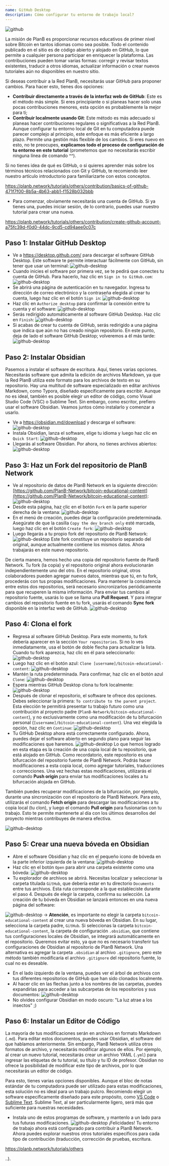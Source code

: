 ```yaml
---
name: GitHub Desktop
description: Cómo configurar tu entorno de trabajo local?
---
```

![github](assets/cover.webp)

La misión de PlanB es proporcionar recursos educativos de primer nivel sobre Bitcoin en tantos idiomas como sea posible. Todo el contenido publicado en el sitio es de código abierto y alojado en GitHub, lo que permite a cualquier persona participar en enriquecer la plataforma. Las contribuciones pueden tomar varias formas: corregir y revisar textos existentes, traducir a otros idiomas, actualizar información o crear nuevos tutoriales aún no disponibles en nuestro sitio.

Si deseas contribuir a la Red PlanB, necesitarás usar GitHub para proponer cambios. Para hacer esto, tienes dos opciones:
- **Contribuir directamente a través de la interfaz web de GitHub**: Este es el método más simple. Si eres principiante o si planeas hacer solo unas pocas contribuciones menores, esta opción es probablemente la mejor para ti;
- **Contribuir localmente usando Git**: Este método es más adecuado si planeas hacer contribuciones regulares o significativas a la Red PlanB. Aunque configurar tu entorno local de Git en tu computadora puede parecer complejo al principio, este enfoque es más eficiente a largo plazo. Permite una gestión más flexible de los cambios. Si eres nuevo en esto, no te preocupes, **explicamos todo el proceso de configuración de tu entorno en este tutorial** (prometemos que no necesitarás escribir ninguna línea de comando ^^).

Si no tienes idea de qué es GitHub, o si quieres aprender más sobre los términos técnicos relacionados con Git y GitHub, te recomiendo leer nuestro artículo introductorio para familiarizarte con estos conceptos.

https://planb.network/tutorials/others/contribution/basics-of-github-471f7f00-8b5a-4b63-abb1-f1528b032bbb



- Para comenzar, obviamente necesitarás una cuenta de GitHub. Si ya tienes una, puedes iniciar sesión, de lo contrario, puedes usar nuestro tutorial para crear una nueva.

https://planb.network/tutorials/others/contribution/create-github-account-a75fc39d-f0d0-44dc-9cd5-cd94aee0c07c



## Paso 1: Instalar GitHub Desktop

- Ve a https://desktop.github.com/ para descargar el software GitHub Desktop. Este software te permite interactuar fácilmente con GitHub, sin tener que usar un terminal:
![github-desktop](assets/1.webp)
- Cuando inicies el software por primera vez, se te pedirá que conectes tu cuenta de GitHub. Para hacerlo, haz clic en `Sign in to GitHub.com`:
![github-desktop](assets/2.webp)
- Se abrirá una página de autenticación en tu navegador. Ingresa tu dirección de correo electrónico y la contraseña elegida al crear tu cuenta, luego haz clic en el botón `Sign in`:
![github-desktop](assets/3.webp)
- Haz clic en `Authorize desktop` para confirmar la conexión entre tu cuenta y el software:
![github-desktop](assets/4.webp)
- Serás redirigido automáticamente al software GitHub Desktop. Haz clic en `Finish`: ![github-desktop](assets/5.webp)
- Si acabas de crear tu cuenta de GitHub, serás redirigido a una página que indica que aún no has creado ningún repositorio. En este punto, deja de lado el software GitHub Desktop; volveremos a él más tarde: ![github-desktop](assets/6.webp)

## Paso 2: Instalar Obsidian

Pasemos a instalar el software de escritura. Aquí, tienes varias opciones. Necesitarás software que admita la edición de archivos Markdown, ya que la Red PlanB utiliza este formato para los archivos de texto en su repositorio.
Hay una multitud de software especializado en editar archivos Markdown, como Typora, diseñado específicamente para escribir. Aunque no es ideal, también es posible elegir un editor de código, como Visual Studio Code (VSC) o Sublime Text. Sin embargo, como escritor, prefiero usar el software Obsidian. Veamos juntos cómo instalarlo y comenzar a usarlo.
- Ve a https://obsidian.md/download y descarga el software: ![github-desktop](assets/7.webp)
- Instala Obsidian, lanza el software, elige tu idioma y luego haz clic en `Quick Start`: ![github-desktop](assets/8.webp)
- Llegarás al software Obsidian. Por ahora, no tienes archivos abiertos: ![github-desktop](assets/9.webp)

## Paso 3: Haz un Fork del repositorio de PlanB Network

- Ve al repositorio de datos de PlanB Network en la siguiente dirección: [https://github.com/PlanB-Network/bitcoin-educational-content](https://github.com/PlanB-Network/bitcoin-educational-content): ![github-desktop](assets/10.webp)
- Desde esta página, haz clic en el botón `Fork` en la parte superior derecha de la ventana: ![github-desktop](assets/11.webp)
- En el menú de creación, puedes dejar la configuración predeterminada. Asegúrate de que la casilla `Copy the dev branch only` esté marcada, luego haz clic en el botón `Create fork`: ![github-desktop](assets/12.webp)
- Luego llegarás a tu propio fork del repositorio de PlanB Network: ![github-desktop](assets/13.webp)
Este fork constituye un repositorio separado del original, aunque actualmente contiene los mismos datos. Ahora trabajarás en este nuevo repositorio.

De cierta manera, hemos hecho una copia del repositorio fuente de PlanB Network. Tu fork (la copia) y el repositorio original ahora evolucionarán independientemente uno del otro. En el repositorio original, otros colaboradores pueden agregar nuevos datos, mientras que tú, en tu fork, procederás con tus propias modificaciones.
Para mantener la consistencia entre estos dos repositorios, será necesario sincronizarlos periódicamente para que recuperen la misma información. Para enviar tus cambios al repositorio fuente, usarás lo que se llama una **Pull Request**. Y para integrar cambios del repositorio fuente en tu fork, usarás el comando **Sync fork** disponible en la interfaz web de GitHub.
![github-desktop](assets/14.webp)

## Paso 4: Clona el fork

- Regresa al software GitHub Desktop. Para este momento, tu fork debería aparecer en la sección `Your repositories`. Si no lo ves inmediatamente, usa el botón de doble flecha para actualizar la lista. Cuando tu fork aparezca, haz clic en él para seleccionarlo:
![github-desktop](assets/15.webp)
- Luego haz clic en el botón azul: `Clone [username]/bitcoin-educational-content`:
![github-desktop](assets/16.webp)
- Mantén la ruta predeterminada. Para confirmar, haz clic en el botón azul `Clone`:
![github-desktop](assets/17.webp)
- Espera mientras GitHub Desktop clona tu fork localmente:
![github-desktop](assets/18.webp)
- Después de clonar el repositorio, el software te ofrece dos opciones. Debes seleccionar la primera: `To contribute to the parent project`. Esta elección te permitirá presentar tu trabajo futuro como una contribución al proyecto padre (`PlanB-Network/bitcoin-educational-content`), y no exclusivamente como una modificación de tu bifurcación personal (`[username]/bitcoin-educational-content`). Una vez elegida la opción, haz clic en `Continue`: ![github-desktop](assets/19.webp)
- Tu GitHub Desktop ahora está correctamente configurado. Ahora, puedes dejar el software abierto en segundo plano para seguir las modificaciones que haremos.
![github-desktop](assets/20.webp)
Lo que hemos logrado en esta etapa es la creación de una copia local de tu repositorio, que está alojado en GitHub. Como recordatorio, este repositorio es una bifurcación del repositorio fuente de PlanB Network. Podrás hacer modificaciones a esta copia local, como agregar tutoriales, traducciones o correcciones. Una vez hechas estas modificaciones, utilizarás el comando **Push origin** para enviar tus modificaciones locales a tu bifurcación alojada en GitHub.

También puedes recuperar modificaciones de la bifurcación, por ejemplo, durante una sincronización con el repositorio de PlanB Network. Para esto, utilizarás el comando **Fetch origin** para descargar las modificaciones a tu copia local (tu clon), y luego el comando **Pull origin** para fusionarlas con tu trabajo. Esto te permite mantenerte al día con los últimos desarrollos del proyecto mientras contribuyes de manera efectiva.

![github-desktop](assets/21.webp)
## Paso 5: Crear una nueva bóveda en Obsidian

- Abre el software Obsidian y haz clic en el pequeño icono de bóveda en la parte inferior izquierda de la ventana:
![github-desktop](assets/22.webp)
- Haz clic en el botón `Open` para abrir una carpeta existente como una bóveda: ![github-desktop](assets/23.webp)
- Tu explorador de archivos se abrirá. Necesitas localizar y seleccionar la carpeta titulada `GitHub`, que debería estar en tu directorio `Documents` entre tus archivos. Esta ruta corresponde a la que estableciste durante el paso 4. Después de elegir la carpeta, confirma su selección. La creación de tu bóveda en Obsidian se lanzará entonces en una nueva página del software:

![github-desktop](assets/24.webp)
-> **Atención**, es importante no elegir la carpeta `bitcoin-educational-content` al crear una nueva bóveda en Obsidian. En su lugar, selecciona la carpeta padre, `GitHub`. Si seleccionas la carpeta `bitcoin-educational-content`, la carpeta de configuración `.obsidian`, que contiene tus configuraciones locales de Obsidian, se integrará automáticamente en el repositorio. Queremos evitar esto, ya que no es necesario transferir tus configuraciones de Obsidian al repositorio de PlanB Network. Una alternativa es agregar la carpeta `.obsidian` al archivo `.gitignore`, pero este método también modificaría el archivo `.gitignore` del repositorio fuente, lo cual no es deseable.

- En el lado izquierdo de la ventana, puedes ver el árbol de archivos con tus diferentes repositorios de GitHub que han sido clonados localmente.
- Al hacer clic en las flechas junto a los nombres de las carpetas, puedes expandirlas para acceder a las subcarpetas de los repositorios y sus documentos:
![github-desktop](assets/25.webp)
- No olvides configurar Obsidian en modo oscuro: "La luz atrae a los insectos" ;)

## Paso 6: Instalar un Editor de Código
La mayoría de tus modificaciones serán en archivos en formato Markdown (`.md`). Para editar estos documentos, puedes usar Obsidian, el software del que hablamos anteriormente. Sin embargo, PlanB Network utiliza otros formatos de archivo, y necesitarás modificar algunos de ellos.
Por ejemplo, al crear un nuevo tutorial, necesitarás crear un archivo YAML (`.yml`) para ingresar las etiquetas de tu tutorial, su título y tu ID de profesor. Obsidian no ofrece la posibilidad de modificar este tipo de archivos, por lo que necesitarás un editor de código.

Para esto, tienes varias opciones disponibles. Aunque el bloc de notas estándar de tu computadora puede ser utilizado para estas modificaciones, esta solución no es ideal para un trabajo pulcro. Recomiendo elegir un software específicamente diseñado para este propósito, como [VS Code](https://code.visualstudio.com/download) o [Sublime Text](https://www.sublimetext.com/download). Sublime Text, al ser particularmente ligero, será más que suficiente para nuestras necesidades.
- Instala uno de estos programas de software, y mantenlo a un lado para tus futuras modificaciones. ![github-desktop](assets/26.webp)
¡Felicidades! Tu entorno de trabajo ahora está configurado para contribuir a PlanB Network. Ahora puedes explorar nuestros otros tutoriales específicos para cada tipo de contribución (traducción, corrección de pruebas, escritura.

https://planb.network/tutorials/others

..).
